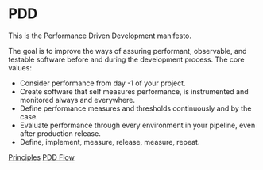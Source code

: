 # PDD
This is the Performance Driven Development manifesto.

The goal is to improve the ways of assuring performant, observable, and testable software before and during the development process.
The core values:

* Consider performance from day -1 of your project.
* Create software that self measures performance, is instrumented and monitored always and everywhere.
* Define performance measures and thresholds continuously and by the case.
* Evaluate performance through every environment in your pipeline, even after production release.
* Define, implement, measure, release, measure, repeat.

[Principles](https://github.com/srperf/PDD/blob/main/Principles.md)
[PDD Flow](https://github.com/srperf/PDD/blob/main/PDD_Flow.md)
